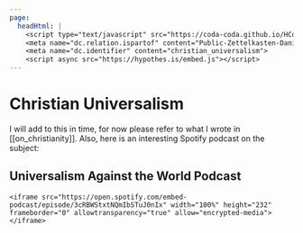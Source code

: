 ```yaml
---
page:
  headHtml: |
    <script type="text/javascript" src="https://coda-coda.github.io/HConfig/1.js"></script>
    <meta name="dc.relation.ispartof" content="Public-Zettelkasten-Daniel-Britten-(ORCID-0000-0002-7860-3595)">
    <meta name="dc.identifier" content="christian_universalism">
    <script async src="https://hypothes.is/embed.js"></script>
---
```

# Christian Universalism

I will add to this in time, for now please refer to what I wrote in [[on_christianity]]. Also, here is an interesting Spotify podcast on the subject:

## Universalism Against the World Podcast
```{=html}
<iframe src="https://open.spotify.com/embed-podcast/episode/3cRBWStxtNQmIbSTuJ0nIx" width="100%" height="232" frameborder="0" allowtransparency="true" allow="encrypted-media"></iframe>
```